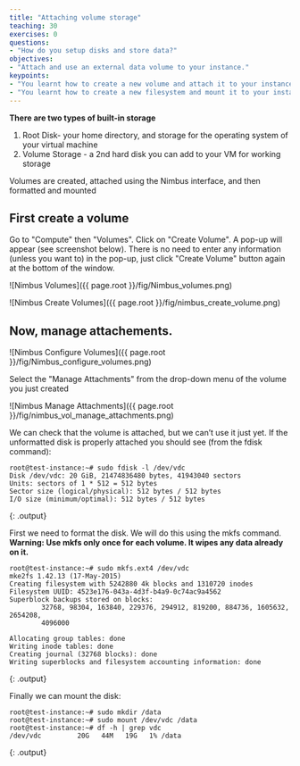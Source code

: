 ```yaml
---
title: "Attaching volume storage"
teaching: 30
exercises: 0
questions:
- "How do you setup disks and store data?"
objectives:
- "Attach and use an external data volume to your instance."
keypoints:
- "You learnt how to create a new volume and attach it to your instance."
- "You learnt how to create a new filesystem and mount it to your instance"
---
```


**There are two types of built-in storage**
1. Root Disk- your home directory, and storage for the operating system of your virtual machine
2. Volume Storage - a 2nd hard disk you can add to your VM for working storage

Volumes are created, attached using the Nimbus interface, and then formatted and mounted
## First create a volume
Go to "Compute" then "Volumes".  Click on "Create Volume".  A pop-up will appear (see screenshot below).  There is no need to enter any information (unless you want to) in the pop-up, just click "Create Volume" button again at the bottom of the window.

![Nimbus Volumes]({{ page.root }}/fig/Nimbus_volumes.png)

![Nimbus Create Volumes]({{ page.root }}/fig/nimbus_create_volume.png)



## Now, manage attachements.
![Nimbus Configure Volumes]({{ page.root }}/fig/Nimbus_configure_volumes.png)

Select the "Manage Attachments" from the drop-down menu of the volume you just created

![Nimbus Manage Attachments]({{ page.root }}/fig/nimbus_vol_manage_attachments.png)

We can check that the volume is attached, but we can’t use it just yet.  If the unformatted disk is properly attached you should see (from the fdisk command):

~~~
root@test-instance:~# sudo fdisk -l /dev/vdc
Disk /dev/vdc: 20 GiB, 21474836480 bytes, 41943040 sectors
Units: sectors of 1 * 512 = 512 bytes
Sector size (logical/physical): 512 bytes / 512 bytes
I/O size (minimum/optimal): 512 bytes / 512 bytes
~~~
{: .output}

First we need to format the disk.  We will do this using the mkfs command. __Warning: Use mkfs only once for each volume. It wipes any data already on it.__

~~~
root@test-instance:~# sudo mkfs.ext4 /dev/vdc
mke2fs 1.42.13 (17-May-2015)
Creating filesystem with 5242880 4k blocks and 1310720 inodes
Filesystem UUID: 4523e176-043a-4d3f-b4a9-0c74ac9a4562
Superblock backups stored on blocks:
        32768, 98304, 163840, 229376, 294912, 819200, 884736, 1605632, 2654208,
        4096000
 
Allocating group tables: done
Writing inode tables: done
Creating journal (32768 blocks): done
Writing superblocks and filesystem accounting information: done
~~~
{: .output}

Finally we can mount the disk:

~~~
root@test-instance:~# sudo mkdir /data
root@test-instance:~# sudo mount /dev/vdc /data
root@test-instance:~# df -h | grep vdc
/dev/vdc         20G   44M   19G   1% /data
~~~
{: .output}
